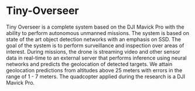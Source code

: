 # Tiny-Overseer
Tiny Overseer is a complete system based on the DJI Mavick Pro with the ability to perform autonomous unmanned missions. The system is based on state of the art object detection networks with an emphasis on SSD. The goal of the system is to perform surveillance and inspection over areas of interest. During missions, the drone is streaming video and other sensor data in real-time to an external server that performs inference using neural networks and predicts the geolocation of detected targets. We attain geolocation predictions from altitudes above 25 meters with errors in the range of 1 - 7 meters. The quadcopter applied during the research is a DJI Mavick Pro.
